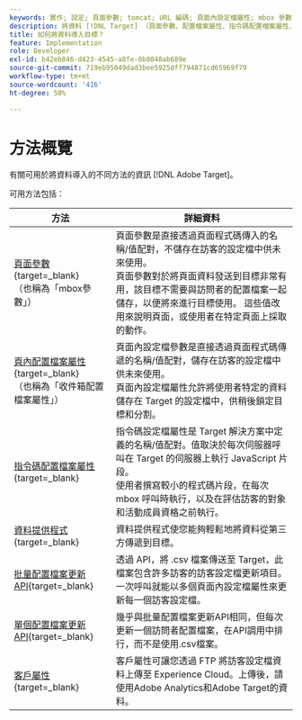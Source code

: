 ```yaml
---
keywords: 實作; 設定; 頁面參數; tomcat; URL 編碼; 頁面內設定檔屬性; mbox 參數; 指令碼設定檔屬性; 大量設定檔更新 API; 單一檔案更新 API; 客戶屬性; 資料提供者
description: 將資料 [!DNL Target] （頁面參數、配置檔案屬性、指令碼配置檔案屬性、資料提供程式、單個和批量配置檔案更新API、客戶屬性）。
title: 如何將資料導入目標？
feature: Implementation
role: Developer
exl-id: b42eb846-d423-4545-a8fe-0b8048ab689e
source-git-commit: 719eb95049dad3bee5925dff794871cd65969f79
workflow-type: tm+mt
source-wordcount: '416'
ht-degree: 50%

---
```


# 方法概覽

有關可用於將資料導入的不同方法的資訊 [!DNL Adobe Target]。

可用方法包括：

| 方法 | 詳細資料 |
| --- | --- |
| [頁面參數](https://developer.adobe.com/target/before-implement/methods-to-get-data-into-target/page-parameters/){target=_blank}<br>（也稱為「mbox參數」） | 頁面參數是直接透過頁面程式碼傳入的名稱/值配對，不儲存在訪客的設定檔中供未來使用。<br>頁面參數對於將頁面資料發送到目標非常有用，該目標不需要與訪問者的配置檔案一起儲存，以便將來進行目標使用。 這些值改用來說明頁面，或使用者在特定頁面上採取的動作。 |
| [頁內配置檔案屬性](https://developer.adobe.com/target/before-implement/methods-to-get-data-into-target/in-page-profile-attributes/){target=_blank}<br>（也稱為「收件箱配置檔案屬性」） | 頁面內設定檔參數是直接透過頁面程式碼傳遞的名稱/值配對，儲存在訪客的設定檔中供未來使用。<br>頁面內設定檔屬性允許將使用者特定的資料儲存在 Target 的設定檔中，供稍後鎖定目標和分割。 |
| [指令碼配置檔案屬性](https://developer.adobe.com/target/before-implement/methods-to-get-data-into-target/script-profile-attributes/){target=_blank} | 指令碼設定檔屬性是 Target 解決方案中定義的名稱/值配對。值取決於每次伺服器呼叫在 Target 的伺服器上執行 JavaScript 片段。<br>使用者撰寫較小的程式碼片段，在每次 mbox 呼叫時執行，以及在評估訪客的對象和活動成員資格之前執行。 |
| [資料提供程式](https://developer.adobe.com/target/before-implement/methods-to-get-data-into-target/data-providers/){target=_blank} | 資料提供程式使您能夠輕鬆地將資料從第三方傳遞到目標。 |
| [批量配置檔案更新API](https://developer.adobe.com/target/before-implement/methods-to-get-data-into-target/bulk-profile-update-api/){target=_blank} | 透過 API，將 .csv 檔案傳送至 Target，此檔案包含許多訪客的訪客設定檔更新項目。一次呼叫就能以多個頁面內設定檔屬性來更新每一個訪客設定檔。 |
| [單個配置檔案更新API](https://developer.adobe.com/target/before-implement/methods-to-get-data-into-target/single-profile-update-api/){target=_blank} | 幾乎與批量配置檔案更新API相同，但每次更新一個訪問者配置檔案，在API調用中排行，而不是使用.csv檔案。 |
| [客戶屬性](https://developer.adobe.com/target/before-implement/methods-to-get-data-into-target/customer-attributes/){target=_blank} | 客戶屬性可讓您透過 FTP 將訪客設定檔資料上傳至 Experience Cloud。上傳後，請使用Adobe Analytics和Adobe Target的資料。 |












